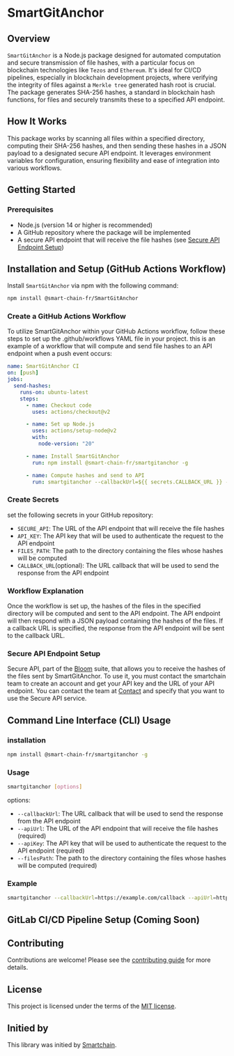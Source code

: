 # SmartGitAnchor

## Overview
`SmartGitAnchor` is a Node.js package designed for automated computation and secure transmission of file hashes, with a particular focus on blockchain technologies like `Tezos` and `Ethereum`. It's ideal for CI/CD pipelines, especially in blockchain development projects, where verifying the integrity of files against a `Merkle tree` generated hash root is crucial. The package generates SHA-256 hashes, a standard in blockchain hash functions, for files and securely transmits these to a specified API endpoint.

## How It Works
This package works by scanning all files within a specified directory, computing their SHA-256 hashes, and then sending these hashes in a JSON payload to a designated secure API endpoint. It leverages environment variables for configuration, ensuring flexibility and ease of integration into various workflows.

## Getting Started

### Prerequisites
- Node.js (version 14 or higher is recommended)
- A GitHub repository where the package will be implemented
- A secure API endpoint that will receive the file hashes (see [Secure API Endpoint Setup](#secure-api-endpoint-setup))

## Installation and Setup (GitHub Actions Workflow)
Install `SmartGitAnchor` via npm with the following command:

```bash
npm install @smart-chain-fr/SmartGitAnchor
```

### Create a GitHub Actions Workflow

To utilize SmartGitAnchor within your GitHub Actions workflow, follow these steps to set up the .github/workflows YAML file in your project. this is an example of a workflow that will compute and send file hashes to an API endpoint when a push event occurs:

```yaml
name: SmartGitAnchor CI
on: [push]
jobs:
  send-hashes:
    runs-on: ubuntu-latest
    steps:
      - name: Checkout code
        uses: actions/checkout@v2

      - name: Set up Node.js
        uses: actions/setup-node@v2
        with:
          node-version: "20"

      - name: Install SmartGitAnchor
        run: npm install @smart-chain-fr/smartgitanchor -g

      - name: Compute hashes and send to API
        run: smartgitanchor --callbackUrl=${{ secrets.CALLBACK_URL }} --apiUrl=${{ secrets.SECURE_API }} --apiKey=${{ secrets.API_KEY }} --filesPath=${{ secrets.FILES_PATH }}
```

### Create Secrets

set the following secrets in your GitHub repository:

- `SECURE_API`: The URL of the API endpoint that will receive the file hashes
- `API_KEY`: The API key that will be used to authenticate the request to the API endpoint
- `FILES_PATH`: The path to the directory containing the files whose hashes will be computed
- `CALLBACK_URL`(optional): The URL callback that will be used to send the response from the API endpoint

### Workflow Explanation

Once the workflow is set up, the hashes of the files in the specified directory will be computed and sent to the API endpoint. The API endpoint will then respond with a JSON payload containing the hashes of the files. If a callback URL is specified, the response from the API endpoint will be sent to the callback URL.

### Secure API Endpoint Setup

Secure API, part of the [Bloom](https://3loom.io/) suite, that allows you to receive the hashes of the files sent by SmartGitAnchor. To use it, you must contact the smartchain team to create an account and get your API key and the URL of your API endpoint. You can contact the team at [Contact](https://www.smart-chain.fr/contact) and specify that you want to use the Secure API service.

## Command Line Interface (CLI) Usage

### installation

```bash
npm install @smart-chain-fr/smartgitanchor -g
```

### Usage

```bash
smartgitanchor [options]
```
options:
- `--callbackUrl`: The URL callback that will be used to send the response from the API endpoint
- `--apiUrl`: The URL of the API endpoint that will receive the file hashes (required)
- `--apiKey`: The API key that will be used to authenticate the request to the API endpoint (required)
- `--filesPath`: The path to the directory containing the files whose hashes will be computed (required)

### Example

```bash
smartgitanchor --callbackUrl=https://example.com/callback --apiUrl=https://example.com/api --apiKey=1234567890 --filesPath=/home/user/my-project
```

## GitLab CI/CD Pipeline Setup (Coming Soon)

## Contributing

Contributions are welcome! Please see the [contributing guide](CONTRIBUTING.md) for more details.

## License

This project is licensed under the terms of the [MIT license](LICENSE).

## Initied by

This library was initied by [Smartchain](https://www.smart-chain.fr/).




